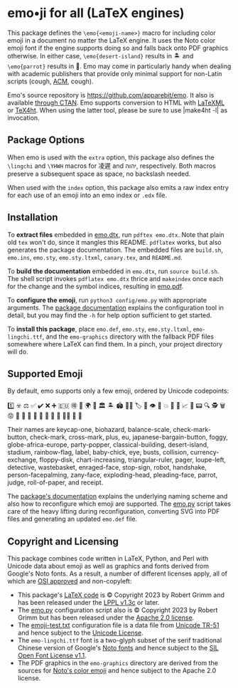 # emo•ji for all (LaTeX engines)

This package defines the `\emo{<emoji-name>}` macro for including color emoji in
a document no matter the LaTeX engine. It uses the Noto color emoji font if the
engine supports doing so and falls back onto PDF graphics otherwise. In either
case, `\emo{desert-island}` results in 🏝 and `\emo{parrot}` results in 🦜. Emo
may come in particularly handy when dealing with academic publishers that
provide only minimal support for non-Latin scripts (cough,
[ACM](https://www.acm.org), cough).

Emo's source repository is <https://github.com/apparebit/emo>. It also is
available [through CTAN](https://ctan.org/pkg/emo). Emo supports conversion to
HTML with [LaTeXML](https://github.com/brucemiller/LaTeXML) or
[TeX4ht](https://tug.org/tex4ht/). When using the latter tool, please be sure to
use |make4ht -l| as invocation.

## Package Options

When emo is used with the `extra` option, this package also defines the
`\lingchi` and `\YHWH` macros for 凌遲 and יהוה, respectively. Both macros
preserve a subsequent space as space, no backslash needed.

When used with the `index` option, this package also emits a raw index entry for
each use of an emoji into an emo index or `.edx` file.

## Installation

To **extract files** embedded in [emo.dtx](emo.dtx), run `pdftex emo.dtx`. Note
that plain old `tex` won't do, since it mangles this README. `pdflatex` works,
but also generates the package documentation. The embedded files are `build.sh`,
`emo.ins`, `emo.sty`, `emo.sty.ltxml`, `canary.tex`, and `README.md`.

To **build the documentation** embedded in `emo.dtx`, run `source build.sh`. The
shell script invokes `pdflatex emo.dtx` thrice and `makeindex` once each for the
change and the symbol indices, resulting in [emo.pdf](emo.pdf).

To **configure the emoji**, run `python3 config/emo.py` with appropriate
arguments. The [package documentation](emo.pdf) explains the configuration tool
in detail, but you may find the `-h` for help option sufficient to get started.

To **install this package**, place `emo.def`, `emo.sty`, `emo.sty.ltxml`,
`emo-lingchi.ttf`, and the `emo-graphics` directory with the fallback PDF files
somewhere where LaTeX can find them. In a pinch, your project directory will do.

## Supported Emoji

By default, emo supports only a few emoji, ordered by Unicode codepoints:

1️⃣ ☣️ ⚖️ ✅ ✔️ ❌ ➕ 🇪🇺 🉐 🌁 🌍 🎉 🏛️ 🏝️ 🏟️ 🏳️‍🌈 🏷️ 🐤 👁️ 👥 💥 💱 💾 📈 📐 📟 🔍
🕵️ 🗑️ 😡 🛑 🤖 🤝 🤦 🤪 🤯 🥺 🦜 🧑‍⚖️ 🧻 🧾

Their names are keycap-one, biohazard, balance-scale, check-mark-button,
check-mark, cross-mark, plus, eu, japanese-bargain-button, foggy,
globe-africa-europe, party-popper, classical-building, desert-island, stadium,
rainbow-flag, label, baby-chick, eye, busts, collision, currency-exchange,
floppy-disk, chart-increasing, triangular-ruler, pager, loupe-left, detective,
wastebasket, enraged-face, stop-sign, robot, handshake, person-facepalming,
zany-face, exploding-head, pleading-face, parrot, judge, roll-of-paper, and
receipt.

The [package's documentation](emo.pdf) explains the underlying naming scheme and
also how to reconfigure which emoji are supported. The [emo.py](config/emo.py)
script takes care of the heavy lifting during reconfiguration, converting SVG
into PDF files and generating an updated `emo.def` file.

## Copyright and Licensing

This package combines code written in LaTeX, Python, and Perl with Unicode data
about emoji as well as graphics and fonts derived from Google's Noto fonts. As a
result, a number of different licenses apply, all of which are [OSI
approved](https://opensource.org/licenses/) and non-copyleft:

  * This package's [LaTeX code](emo.dtx) is © Copyright 2023 by Robert Grimm and
    has been released under the [LPPL
    v1.3c](https://www.latex-project.org/lppl/lppl-1-3c/) or later.
  * The [emo.py](config/emo.py) configuration script also is © Copyright 2023 by
    Robert Grimm but has been released under the [Apache 2.0
    license](https://www.apache.org/licenses/LICENSE-2.0).
  * The [emoji-test.txt](config/emoji-test.txt) configuration file is a data
    file from [Unicode TR-51](https://unicode.org/reports/tr51/) and hence
    subject to the [Unicode License](https://www.unicode.org/license.txt).
  * The `emo-lingchi.ttf` font is a two-glyph subset of the serif traditional
    Chinese version of Google's [Noto
    fonts](https://github.com/notofonts/noto-cjk) and hence subject to the [SIL
    Open Font License v1.1](https://scripts.sil.org/ofl).
  * The PDF graphics in the `emo-graphics` directory are derived from the
    sources for [Noto's color emoji](https://github.com/googlefonts/noto-emoji)
    and hence subject to the Apache 2.0 license.

